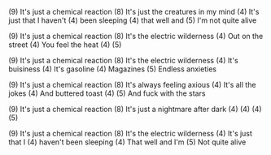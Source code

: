(9) It's just a chemical reaction
(8) It's just the creatures in my mind
(4) It's just that I haven't 
(4) been sleeping
(4) that well and
(5) I'm not quite alive

(9) It's just a chemical reaction
(8) It's the electric wilderness
(4) Out on the street
(4) You feel the heat
(4)
(5) 

(9) It's just a chemical reaction
(8) It's the electric wilderness
(4) It's buisiness
(4) It's gasoline
(4) Magazines
(5) Endless anxieties

(9) It's just a chemical reaction
(8) It's always feeling axious
(4) It's all the jokes
(4) And buttered toast
(4) 
(5) And fuck with the stars

(9) It's just a chemical reaction
(8) It's just a nightmare after dark
(4) 
(4) 
(4)
(5) 


(9) It's just a chemical reaction
(8) It's the electric wilderness
(4) It's just that I
(4) haven't been sleeping
(4) That well and I'm
(5) Not quite alive

